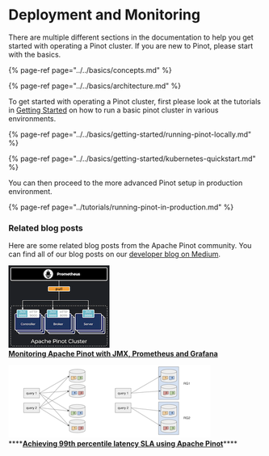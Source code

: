 # Deployment and Monitoring

There are multiple different sections in the documentation to help you get started with operating a Pinot cluster. If you are new to Pinot, please start with the basics.

{% page-ref page="../../basics/concepts.md" %}

{% page-ref page="../../basics/architecture.md" %}

To get started with operating a Pinot cluster, first please look at the tutorials in [Getting Started](../../basics/getting-started/) on how to run a basic pinot cluster in various environments.

{% page-ref page="../../basics/getting-started/running-pinot-locally.md" %}

{% page-ref page="../../basics/getting-started/kubernetes-quickstart.md" %}

You can then proceed to the more advanced Pinot setup in production environment.

{% page-ref page="../tutorials/running-pinot-in-production.md" %}

### Related blog posts

Here are some related blog posts from the Apache Pinot community. You can find all of our blog posts on our [developer blog on Medium](https://medium.com/apache-pinot-developer-blog).

![](../../.gitbook/assets/image%20%2859%29.png) [  
**Monitoring Apache Pinot with JMX, Prometheus and Grafana**](https://medium.com/apache-pinot-developer-blog/monitoring-apache-pinot-99034050c1a5)

![](../../.gitbook/assets/image%20%2858%29.png)   
****[**Achieving 99th percentile latency SLA using Apache Pinot**](https://medium.com/apache-pinot-developer-blog/achieving-99th-percentile-latency-sla-using-apache-pinot-2ba4ce1d9eff)\*\*\*\*

